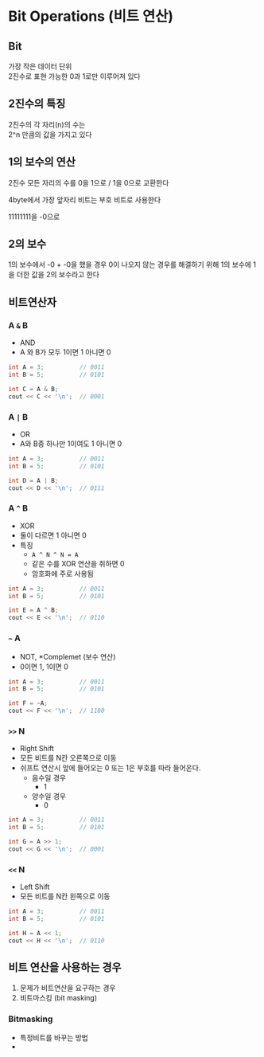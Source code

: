# Bit Operations (비트 연산)

## **Bit**

가장 작은 데이터 단위  
2진수로 표현 가능한 0과 1로만 이루어져 있다  

## **2진수의 특징**

2진수의 각 자리(n)의 수는  
2^n 만큼의 값을 가지고 있다  

## 1의 보수의 연산

2진수 모든 자리의 수를 0을 1으로 / 1을 0으로 교환한다

4byte에서 가장 앞자리 비트는 부호 비트로 사용한다  

11111111을 -0으로 

## 2의 보수

1의 보수에서 -0 + -0을 했을 경우 0이 나오지 않는 경우를 해결하기 위해
1의 보수에 1을 더한 값을 2의 보수라고 한다

## **비트연산자**

### A `&` B

- AND
- A 와 B가 모두 1이면 1 아니면 0
``` C++
int A = 3;			// 0011
int B = 5;			// 0101

int C = A & B;
cout << C << '\n';	// 0001
```

### A `|` B

- OR
- A와 B중 하나만 1이여도 1 아니면 0
``` C++
int A = 3;			// 0011
int B = 5;			// 0101

int D = A | B;
cout << D << '\n';	// 0111
```

### A `^` B

- XOR
- 둘이 다르면 1 아니면 0
- 특징
  - `A ^ N ^ N = A`
  - 같은 수를 XOR 연산을 취하면 0
  - 암호화에 주로 사용됨
``` C++
int A = 3;			// 0011
int B = 5;			// 0101

int E = A ^ B;
cout << E << '\n';	// 0110
```

### `~` A

- NOT, *Complemet (보수 연산)
- 0이면 1, 1이면 0
``` C++
int A = 3;			// 0011
int B = 5;			// 0101

int F = ~A;
cout << F << '\n';	// 1100
```

### `>>` N

- Right Shift
- 모든 비트를 N칸 오른쪽으로 이동
- 쉬프트 연산시 앞에 들어오는 0 또는 1은 부호를 따라 들어온다.
  - 음수일 경우
    - 1
  - 양수일 경우
    - 0
``` C++
int A = 3;			// 0011
int B = 5;			// 0101

int G = A >> 1;
cout << G << '\n';	// 0001
```

### `<<` N

- Left Shift
- 모든 비트를 N칸 왼쪽으로 이동
``` C++
int A = 3;			// 0011
int B = 5;			// 0101

int H = A << 1;
cout << H << '\n';	// 0110
```

## 비트 연산을 사용하는 경우

1. 문제가 비트연산을 요구하는 경우
2. 비트마스킹 (bit masking)

### Bitmasking

- 특정비트를 바꾸는 방법
- 